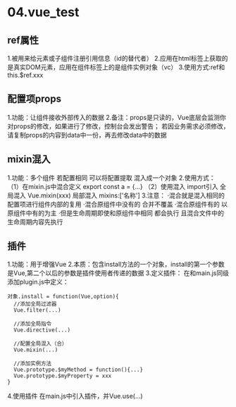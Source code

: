 # 04.vue_test

## ref属性
  1.被用来给元素或子组件注册引用信息（id的替代者）
  2.应用在html标签上获取的是真实DOM元素，应用在组件标签上的是组件实例对象（vc）
  3.使用方式:ref和this.$ref.xxx

## 配置项props
  1.功能：让组件接收外部传入的数据
  2.备注：props是只读的，Vue底层会监测你对props的修改，如果进行了修改，控制台会发出警告；
    若因业务需求必须修改，请复制props的内容到data中一份，再去修改data中的数据

## mixin混入
  1.功能：多个组件 若配置相同 可以将配置提取 混入成一个对象
  2.使用方式：  
    （1）在mixin.js中混合定义 export const a = {...}
    （2）使用混入 import引入
      全局混入 Vue.mixin(xxx)
      局部混入 mixins:['名称']
  3.注意：
    ·混合就是混入相同的配置项进行组件内部的复用
    ·混合原组件中没有的 合并不覆盖
    ·混合原组件有的 以原组件中有的为主
    ·但是生命周期即使和原组件中相同 都会执行 且混合文件中的生命周期内容先执行

## 插件
  1.功能：用于增强Vue
  2.本质：包含install方法的一个对象，install的第一个参数是Vue,第二个以后的参数是插件使用者传递的数据
  3.定义插件：
    在和main.js同级添加plugin.js中定义：

    对象.install = function(Vue,option){
      //添加全局过滤器
      Vue.filter(...)

      //添加全局指令
      Vue.directive(...)

      //配置全局混入（合）
      Vue.mixin(...)

      //添加实例方法
      Vue.prototype.$myMethod = function(){...}
      Vue.prototype.$myProperty = xxx
    }
  4.使用插件
    在main.js中引入插件，并Vue.use(...)
